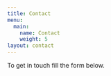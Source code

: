 ```yaml
---
title: Contact
menu:
  main:
    name: Contact
    weight: 5
layout: contact
---
```


To get in touch fill the form below.
